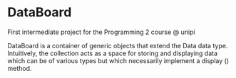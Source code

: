 # DataBoard
First intermediate project for the Programming 2 course @ unipi

DataBoard is a container of generic objects that extend the Data data type. 
Intuitively, the collection acts as a space for storing and displaying data which can be of various types 
but which necessarily implement a display () method.
